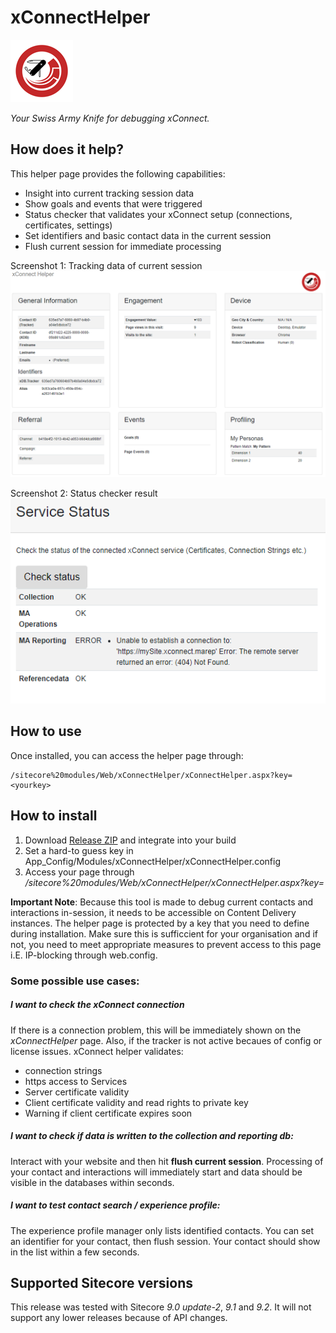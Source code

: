 # xConnectHelper

![Screenshot of xConnectHelper](doc/logo.png?raw=true "xConnect Helper")

*Your Swiss Army Knife for debugging xConnect.*

## How does it help? 

This helper page provides the following capabilities:

- Insight into current tracking session data
- Show goals and events that were triggered
- Status checker that validates your xConnect setup (connections, certificates, settings)
- Set identifiers and basic contact data in the current session
- Flush current session for immediate processing

Screenshot 1: Tracking data of current session
![Screenshot of xConnectHelper](doc/screenshot-1.PNG?raw=true "xConnect Helper")

Screenshot 2: Status checker result
![Screenshot of xConnectHelper](doc/screenshot-2.PNG?raw=true "xConnect Helper")

## How to use

Once installed, you can access the helper page through:


    /sitecore%20modules/Web/xConnectHelper/xConnectHelper.aspx?key=<yourkey>


## How to install
1. Download [Release ZIP](https://github.com/lowedown/xConnectHelper/releases/latest) and integrate into your build
2. Set a hard-to guess key in App_Config/Modules/xConnectHelper/xConnectHelper.config
3. Access your page through */sitecore%20modules/Web/xConnectHelper/xConnectHelper.aspx?key=<yourkey>*

**Important Note**: Because this tool is made to debug current contacts and interactions in-session, it needs to be accessible on Content Delivery instances. The helper page is protected by a key that you need to define during installation. Make sure this is sufficcient for your organisation and if not, you need to meet appropriate measures to prevent access to this page i.E. IP-blocking through web.config.

### Some possible use cases:
##### I want to check the xConnect connection
If there is a connection problem, this will be immediately shown on the *xConnectHelper* page. Also, if the tracker is not active becaues of config or license issues.
xConnect helper validates:
- connection strings
- https access to Services
- Server certificate validity
- Client certificate validity and read rights to private key
- Warning if client certificate expires soon

##### I want to check if data is written to the collection and reporting db:
Interact with your website and then hit **flush current session**. Processing of your contact and interactions will immediately start and data should be visible in the databases within seconds.
##### I want to test contact search / experience profile:
The experience profile manager only lists identified contacts. You can set an identifier for your contact, then flush session. Your contact should show in the list within a few seconds.



## Supported Sitecore versions
This release was tested with Sitecore *9.0 update-2*, *9.1* and *9.2*. It will not support any lower releases because of API changes.
